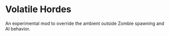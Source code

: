 # Volatile Hordes
An experimental mod to override the ambient outside Zombie spawning and AI behavior.
